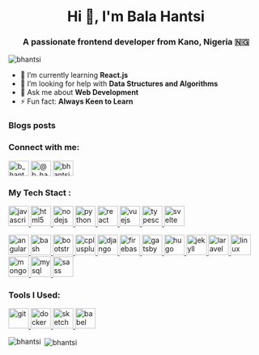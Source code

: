 

<h1 align="center">Hi 👋, I'm Bala Hantsi</h1>
<h3 align="center">A passionate frontend developer from Kano, Nigeria 🇳🇬</h3>

<p align="left"> <img src="https://komarev.com/ghpvc/?username=bhantsi" alt="bhantsi" /> </p>

- 🌱 I’m currently learning **React.js**
- 🤔 I’m looking for help with **Data Structures and Algorithms**
- 💬 Ask me about **Web Development**
- ⚡ Fun fact: **Always Keen to Learn**
### Blogs posts
<!-- BLOG-POST-LIST:START -->
<!-- BLOG-POST-LIST:END -->

<p align="right">
<h3 align="left">Connect with me:</h3>
<a href="https://dev.to/b_hantsi" target="blank"><img align="center" src="https://cdn.jsdelivr.net/npm/simple-icons@3.0.1/icons/dev-dot-to.svg" alt="b_hantsi" height="30" width="40" /></a>
<a href="https://twitter.com/@b_hantsi" target="blank"><img align="center" src="https://cdn.jsdelivr.net/npm/simple-icons@3.0.1/icons/twitter.svg" alt="@b_hantsi" height="30" width="40" /></a>
<a href="https://stackoverflow.com/users/bhantsi" target="blank"><img align="center" src="https://cdn.jsdelivr.net/npm/simple-icons@3.0.1/icons/stackoverflow.svg" alt="bhantsi" height="30" width="40" /></a>
</p>

<h3 align="left">My Tech Stact :</h3>
<p align="left">
<a href="https://developer.mozilla.org/en-US/docs/Web/JavaScript" target="_blank"> <img src="https://devicons.github.io/devicon/devicon.git/icons/javascript/javascript-original.svg" alt="javascript" width="40" height="40"/> </a>
<a href="https://www.w3.org/html/" target="_blank"> <img src="https://devicons.github.io/devicon/devicon.git/icons/html5/html5-original-wordmark.svg" alt="html5" width="40" height="40"/> </a>
<a href="https://nodejs.org" target="_blank"> <img src="https://devicons.github.io/devicon/devicon.git/icons/nodejs/nodejs-original-wordmark.svg" alt="nodejs" width="40" height="40"/> </a> <a href="https://www.python.org" target="_blank"> <img src="https://devicons.github.io/devicon/devicon.git/icons/python/python-original.svg" alt="python" width="40" height="40"/> </a> <a href="https://reactjs.org/" target="_blank"> <img src="https://devicons.github.io/devicon/devicon.git/icons/react/react-original-wordmark.svg" alt="react" width="40" height="40"/> </a>
 <a href="https://vuejs.org/" target="_blank"> <img src="https://devicons.github.io/devicon/devicon.git/icons/vuejs/vuejs-original-wordmark.svg" alt="vuejs" width="40" height="40"/> </a>
<a href="https://www.typescriptlang.org/" target="_blank"> <img src="https://devicons.github.io/devicon/devicon.git/icons/typescript/typescript-original.svg" alt="typescript" width="40" height="40"/> </a>
<a href="https://svelte.dev" target="_blank"> <img src="https://upload.wikimedia.org/wikipedia/commons/1/1b/Svelte_Logo.svg" alt="svelte" width="40" height="40"/> </a>

 <a href="https://angular.io" target="_blank"> <img src="https://devicons.github.io/devicon/devicon.git/icons/angularjs/angularjs-original.svg" alt="angularjs" width="40" height="40"/> </a> 
  <a href="https://www.gnu.org/software/bash/" target="_blank"> <img src="https://www.vectorlogo.zone/logos/gnu_bash/gnu_bash-icon.svg" alt="bash" width="40" height="40"/> </a> <a href="https://getbootstrap.com" target="_blank"> <img src="https://devicons.github.io/devicon/devicon.git/icons/bootstrap/bootstrap-plain.svg" alt="bootstrap" width="40" height="40"/> </a> <a href="https://www.w3schools.com/cpp/" target="_blank"> <img src="https://devicons.github.io/devicon/devicon.git/icons/cplusplus/cplusplus-original.svg" alt="cplusplus" width="40" height="40"/> </a> <a href="https://www.djangoproject.com/" target="_blank"> <img src="https://devicons.github.io/devicon/devicon.git/icons/django/django-original.svg" alt="django" width="40" height="40"/> </a> 
 <a href="https://firebase.google.com/" target="_blank"> <img src="https://www.vectorlogo.zone/logos/firebase/firebase-icon.svg" alt="firebase" width="40" height="40"/> </a> 
 <a href="https://www.gatsbyjs.com/" target="_blank"> <img src="https://www.vectorlogo.zone/logos/gatsbyjs/gatsbyjs-icon.svg" alt="gatsby" width="40" height="40"/> </a> 
  <a href="https://gohugo.io/" target="_blank"> <img src="https://api.iconify.design/logos-hugo.svg" alt="hugo" width="40" height="40"/> </a>  <a href="https://jekyllrb.com/" target="_blank"> <img src="https://www.vectorlogo.zone/logos/jekyllrb/jekyllrb-icon.svg" alt="jekyll" width="40" height="40"/> </a> <a href="https://laravel.com/" target="_blank"> <img src="https://devicons.github.io/devicon/devicon.git/icons/laravel/laravel-plain-wordmark.svg" alt="laravel" width="40" height="40"/> </a> <a href="https://www.linux.org/" target="_blank"> <img src="https://devicons.github.io/devicon/devicon.git/icons/linux/linux-original.svg" alt="linux" width="40" height="40"/> </a> <a href="https://www.mongodb.com/" target="_blank"> <img src="https://devicons.github.io/devicon/devicon.git/icons/mongodb/mongodb-original-wordmark.svg" alt="mongodb" width="40" height="40"/> </a> <a href="https://www.mysql.com/" target="_blank"> <img src="https://devicons.github.io/devicon/devicon.git/icons/mysql/mysql-original-wordmark.svg" alt="mysql" width="40" height="40"/> </a>  <a href="https://sass-lang.com" target="_blank"> <img src="https://devicons.github.io/devicon/devicon.git/icons/sass/sass-original.svg" alt="sass" width="40" height="40"/> </a>   
</p>

<h3>Tools I Used: </h3>
<p  align="left">
<a href="https://git-scm.com/" target="_blank"> <img src="https://www.vectorlogo.zone/logos/git-scm/git-scm-icon.svg" alt="git" width="40" height="40"/> </a> 
<a href="https://www.docker.com/" target="_blank"> <img src="https://devicons.github.io/devicon/devicon.git/icons/docker/docker-original-wordmark.svg" alt="docker" width="40" height="40"/> </a>
<a href="https://www.sketch.com/" target="_blank"> <img src="https://www.vectorlogo.zone/logos/sketchapp/sketchapp-icon.svg" alt="sketch" width="40" height="40"/> </a>
<a href="https://babeljs.io/" target="_blank"> <img src="https://www.vectorlogo.zone/logos/babeljs/babeljs-icon.svg" alt="babel" width="40" height="40"/> </a>


</p>

<p><img align="left" src="https://github-readme-stats.vercel.app/api/top-langs/?username=bhantsi&layout=compact" alt="bhantsi" /></p>

<p>&nbsp;<img align="center" src="https://github-readme-stats.vercel.app/api?username=bhantsi&show_icons=true" alt="bhantsi" /></p>


<!--
 I am Bala Hantsi, Self tought web developer based in Kano Nigeria 
>


![Bala Hantsi's Stats](https://github-readme-stats.vercel.app/api?username=bhantsi&theme=dark&show_icons=true)
[![Top Langs](https://github-readme-stats.vercel.app/api/top-langs/?username=bhantsi&layout=compact)](https://github.com/bhantsi/github-readme-stats)
<!--
**bhantsi/bhantsi** is a ✨ _special_ ✨ repository because its `README.md` (this file) appears on your GitHub profile.

Here are some ideas to get you started:

- 🔭 I’m currently working on ...
- 🌱 I’m currently learning ...
- 👯 I’m looking to collaborate on ...


- 📫 How to reach me: ...
- 😄 Pronouns: ...

-->
